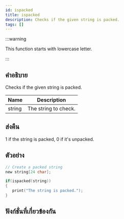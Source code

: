 ```yaml
---
id: ispacked
title: ispacked
description: Checks if the given string is packed.
tags: []
---
```


:::warning

This function starts with lowercase letter.

:::

## คำอธิบาย

Checks if the given string is packed.

| Name   | Description          |
| ------ | -------------------- |
| string | The string to check. |

## ส่งคืน

1 if the string is packed, 0 if it's unpacked.

## ตัวอย่าง

```c
// Create a packed string
new string[24 char];

if(ispacked(string))
{
   print("The string is packed.");
}
```

## ฟังก์ชั่นที่เกี่ยวข้องกัน
